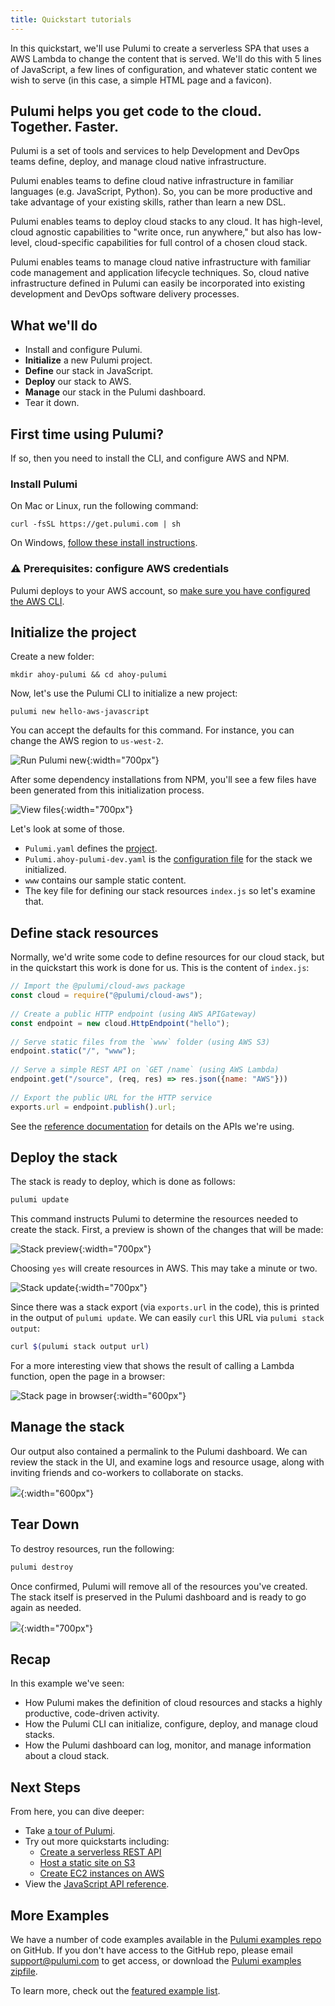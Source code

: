 ```yaml
---
title: Quickstart tutorials
---
```


<!-- LINKS: -->
[Pulumi examples repo]: https://github.com/pulumi/examples
<!-- END LINKS: -->

In this quickstart, we'll use Pulumi to create a serverless SPA that uses a AWS Lambda to change the content that is served. We'll do this with 5 lines of JavaScript, a few lines of configuration, and whatever static content we wish to serve (in this case, a simple HTML page and a favicon).

## Pulumi helps you get code to the cloud. Together. Faster.

Pulumi is a set of tools and services to help Development and DevOps teams define, deploy, and manage cloud native infrastructure.

Pulumi enables teams to define cloud native infrastructure in familiar languages (e.g. JavaScript, Python). So, you can be more productive and take advantage of your existing skills, rather than learn a new DSL.

Pulumi enables teams to deploy cloud stacks to any cloud. It has high-level, cloud agnostic capabilities to "write once, run anywhere," but also has low-level, cloud-specific capabilities for full control of a chosen cloud stack.

Pulumi enables teams to manage cloud native infrastructure with familiar code management and application lifecycle techniques. So, cloud native infrastructure defined in Pulumi can easily be incorporated into existing development and DevOps software delivery processes.

## What we'll do

- Install and configure Pulumi.
- **Initialize** a new Pulumi project.
- **Define** our stack in JavaScript.
- **Deploy** our stack to AWS.
- **Manage** our stack in the Pulumi dashboard.
- Tear it down.

## First time using Pulumi?

If so, then you need to install the CLI, and configure AWS and NPM. 

### Install Pulumi

On Mac or Linux, run the following command:

```
curl -fsSL https://get.pulumi.com | sh
```

On Windows, [follow these install instructions](../install#windows).

### ⚠️ Prerequisites: configure AWS credentials

Pulumi deploys to your AWS account, so [make sure you have configured the AWS CLI](../install/aws.html).

## Initialize the project

Create a new folder:

```
mkdir ahoy-pulumi && cd ahoy-pulumi
```

Now, let's use the Pulumi CLI to initialize a new project:

```
pulumi new hello-aws-javascript
```

You can accept the defaults for this command. For instance, you can change the AWS region to `us-west-2`.

![Run Pulumi new](./images/Quickstart1.png){:width="700px"}

After some dependency installations from NPM, you'll see a few files have been generated from this initialization process. 

![View files](./images/Quickstart2.png){:width="700px"}

Let's look at some of those.

- `Pulumi.yaml` defines the [project](../reference/project.html).
- `Pulumi.ahoy-pulumi-dev.yaml` is the [configuration file](../tour/basics-configuring.html) for the stack we initialized.
- `www` contains our sample static content.
- The key file for defining our stack resources `index.js` so let's examine that.

## Define stack resources

Normally, we'd write some code to define resources for our cloud stack, but in the quickstart this work is done for us. This is the content of `index.js`:

```javascript
// Import the @pulumi/cloud-aws package
const cloud = require("@pulumi/cloud-aws");
    
// Create a public HTTP endpoint (using AWS APIGateway)
const endpoint = new cloud.HttpEndpoint("hello");
    
// Serve static files from the `www` folder (using AWS S3)
endpoint.static("/", "www");
    
// Serve a simple REST API on `GET /name` (using AWS Lambda)
endpoint.get("/source", (req, res) => res.json({name: "AWS"}))
    
// Export the public URL for the HTTP service
exports.url = endpoint.publish().url;
```

See the [reference documentation](../reference/index.html) for details on the APIs we're using.

## Deploy the stack

The stack is ready to deploy, which is done as follows:

```bash
pulumi update
```

This command instructs Pulumi to determine the resources needed to create the stack. First, a preview is shown of the changes that will be made:

![Stack preview](./images/Quickstart3.png){:width="700px"}

Choosing `yes` will create resources in AWS. This may take a minute or two.

![Stack update](./images/Quickstart4.png){:width="700px"}

Since there was a stack export (via `exports.url` in the code), this is printed in the output of `pulumi update`. We can easily `curl` this URL via `pulumi stack output`:

```bash
curl $(pulumi stack output url)
```

For a more interesting view that shows the result of calling a Lambda function, open the page in a browser:

![Stack page in browser](./images/Quickstart5.png){:width="600px"}

## Manage the stack

Our output also contained a permalink to the Pulumi dashboard. We can review the stack in the UI, and examine logs and resource usage, along with inviting friends and co-workers to collaborate on stacks. 

![](./images/Quickstart6.png){:width="600px"}

## Tear Down

To destroy resources, run the following:

```bash
pulumi destroy
```

Once confirmed, Pulumi will remove all of the resources you've created. The stack itself is preserved in the Pulumi dashboard and is ready to go again as needed.

![](./images/Quickstart7.png){:width="700px"}

## Recap

In this example we've seen:

- How Pulumi makes the definition of cloud resources and stacks a highly productive, code-driven activity.
- How the Pulumi CLI can initialize, configure, deploy, and manage cloud stacks.
- How the Pulumi dashboard can log, monitor, and manage information about a cloud stack.

## Next Steps

From here, you can dive deeper:

- Take [a tour of Pulumi](../tour/index.html).
- Try out more quickstarts including:
  - [Create a serverless REST API](./aws-rest-api.html)
  - [Host a static site on S3](./aws-s3-website.html)
  - [Create EC2 instances on AWS](./aws-ec2.html)
- View the [JavaScript API reference](../reference/).

## More Examples

We have a number of code examples available in the [Pulumi examples repo] on GitHub. If you don't have access to the GitHub repo, please email [support@pulumi.com](mailto:support@pulumi.com) to get access, or download the [Pulumi examples zipfile](/examples/pulumi-examples.zip).

To learn more, check out the [featured example list](./examples.html).
